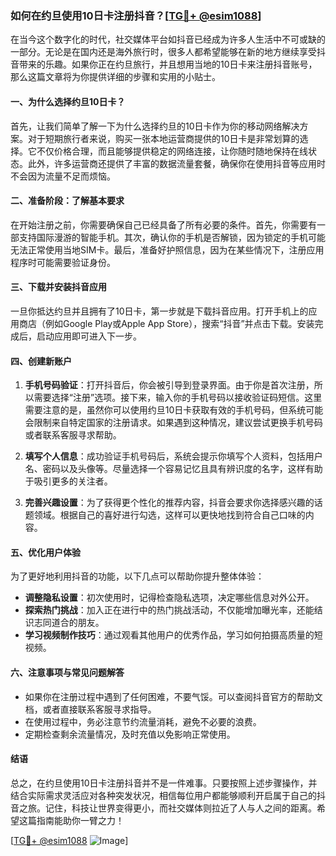 ### 如何在约旦使用10日卡注册抖音？[[TG💪+ @esim1088](https://t.me/s/esim1088)]

在当今这个数字化的时代，社交媒体平台如抖音已经成为许多人生活中不可或缺的一部分。无论是在国内还是海外旅行时，很多人都希望能够在新的地方继续享受抖音带来的乐趣。如果你正在约旦旅行，并且想用当地的10日卡来注册抖音账号，那么这篇文章将为你提供详细的步骤和实用的小贴士。

#### 一、为什么选择约旦10日卡？

首先，让我们简单了解一下为什么选择约旦的10日卡作为你的移动网络解决方案。对于短期旅行者来说，购买一张本地运营商提供的10日卡是非常划算的选择。它不仅价格合理，而且能够提供稳定的网络连接，让你随时随地保持在线状态。此外，许多运营商还提供了丰富的数据流量套餐，确保你在使用抖音等应用时不会因为流量不足而烦恼。

#### 二、准备阶段：了解基本要求

在开始注册之前，你需要确保自己已经具备了所有必要的条件。首先，你需要有一部支持国际漫游的智能手机。其次，确认你的手机是否解锁，因为锁定的手机可能无法正常使用当地SIM卡。最后，准备好护照信息，因为在某些情况下，注册应用程序时可能需要验证身份。

#### 三、下载并安装抖音应用

一旦你抵达约旦并且拥有了10日卡，第一步就是下载抖音应用。打开手机上的应用商店（例如Google Play或Apple App Store），搜索“抖音”并点击下载。安装完成后，启动应用即可进入下一步。

#### 四、创建新账户

1. **手机号码验证**：打开抖音后，你会被引导到登录界面。由于你是首次注册，所以需要选择“注册”选项。接下来，输入你的手机号码以接收验证码短信。这里需要注意的是，虽然你可以使用约旦10日卡获取有效的手机号码，但系统可能会限制来自特定国家的注册请求。如果遇到这种情况，建议尝试更换手机号码或者联系客服寻求帮助。

2. **填写个人信息**：成功验证手机号码后，系统会提示你填写个人资料，包括用户名、密码以及头像等。尽量选择一个容易记忆且具有辨识度的名字，这样有助于吸引更多的关注者。

3. **完善兴趣设置**：为了获得更个性化的推荐内容，抖音会要求你选择感兴趣的话题领域。根据自己的喜好进行勾选，这样可以更快地找到符合自己口味的内容。

#### 五、优化用户体验

为了更好地利用抖音的功能，以下几点可以帮助你提升整体体验：

- **调整隐私设置**：初次使用时，记得检查隐私选项，决定哪些信息对外公开。
- **探索热门挑战**：加入正在进行中的热门挑战活动，不仅能增加曝光率，还能结识志同道合的朋友。
- **学习视频制作技巧**：通过观看其他用户的优秀作品，学习如何拍摄高质量的短视频。

#### 六、注意事项与常见问题解答

- 如果你在注册过程中遇到了任何困难，不要气馁。可以查阅抖音官方的帮助文档，或者直接联系客服寻求指导。
- 在使用过程中，务必注意节约流量消耗，避免不必要的浪费。
- 定期检查剩余流量情况，及时充值以免影响正常使用。

#### 结语

总之，在约旦使用10日卡注册抖音并不是一件难事。只要按照上述步骤操作，并结合实际需求灵活应对各种突发状况，相信每位用户都能够顺利开启属于自己的抖音之旅。记住，科技让世界变得更小，而社交媒体则拉近了人与人之间的距离。希望这篇指南能助你一臂之力！

[[TG💪+ @esim1088](https://t.me/s/esim1088) ![Image](https://i.postimg.cc/4NQfJmqS/Snipaste-2025-05-13-00-14-12.png)]